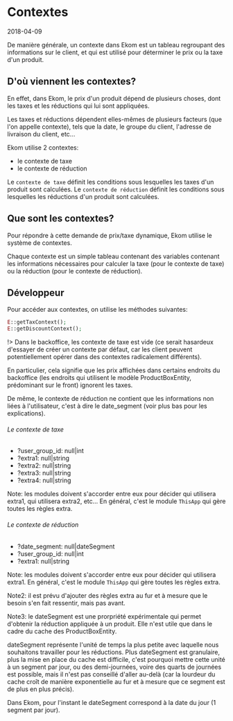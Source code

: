 Contextes
====================
2018-04-09




De manière générale, un contexte dans Ekom est un tableau regroupant des informations sur le client,
et qui est utilisé pour déterminer le prix ou la taxe d'un produit.



D'où viennent les contextes?
----------------------------

En effet, dans Ekom, le prix d'un produit dépend de plusieurs choses, dont les taxes et les réductions
qui lui sont appliquées.

Les taxes et réductions dépendent elles-mêmes de plusieurs facteurs (que l'on appelle contexte), tels que
la date, le groupe du client, l'adresse de livraison du client, etc...


Ekom utilise 2 contextes:

- le contexte de taxe
- le contexte de réduction


Le `contexte de taxe` définit les conditions sous lesquelles les taxes d'un produit sont calculées.
Le `contexte de réduction`  définit les conditions sous lesquelles les réductions d'un produit sont calculées.





Que sont les contextes?
----------------------------

Pour répondre à cette demande de prix/taxe dynamique, Ekom utilise le système de contextes.

Chaque contexte est un simple tableau contenant des variables contenant les informations nécessaires
pour calculer la taxe (pour le contexte de taxe) ou la réduction (pour le contexte de réduction).



Développeur
-------------

Pour accéder aux contextes, on utilise les méthodes suivantes:

```php
E::getTaxContext();
E::getDiscountContext();
```


!> Dans le backoffice, les contexte de taxe est vide (ce serait hasardeux d'essayer de créer un contexte par défaut, car
les client peuvent potentiellement opérer dans des contextes radicalement différents).

En particulier, cela signifie que les prix affichées dans certains endroits du backoffice (les endroits
qui utilisent le modèle ProductBoxEntity, prédominant sur le front) ignorent les taxes.

De même, le contexte de réduction ne contient que les informations non liées à l'utilisateur, c'est à dire le date_segment (voir plus bas
pour les explications).





###### Le contexte de taxe

- ?user_group_id: null|int
- ?extra1: null|string
- ?extra2: null|string
- ?extra3: null|string
- ?extra4: null|string


Note: les modules doivent s'accorder entre eux pour décider qui utilisera extra1, qui utilisera extra2, etc...
En général, c'est le module `ThisApp` qui gère toutes les règles extra.


###### Le contexte de réduction


- ?date_segment: null|dateSegment
- ?user_group_id: null|int
- ?extra1: null|string


Note: les modules doivent s'accorder entre eux pour décider qui utilisera extra1.
En général, c'est le module `ThisApp` qui gère toutes les règles extra.

Note2: il est prévu d'ajouter des règles extra au fur et à mesure que le besoin s'en fait ressentir, mais pas avant.

Note3: le dateSegment est une prorpriété expérimentale qui permet d'obtenir la réduction appliquée à un produit.
Elle n'est utile que dans le cadre du cache des ProductBoxEntity.

dateSegment représente l'unité de temps la plus petite avec laquelle nous souhaitons travailler pour les réductions.
Plus dateSegment est granulaire, plus la mise en place du cache est difficile, c'est pourquoi mettre cette unité à un segment
par jour, ou des demi-journées, voire des quarts de journées est possible, mais il n'est pas conseillé d'aller au-delà
(car la lourdeur du cache croît de manière exponentielle au fur et à mesure que ce segment est de plus en plus précis).

Dans Ekom, pour l'instant le dateSegment correspond à la date du jour (1 segment par jour).





